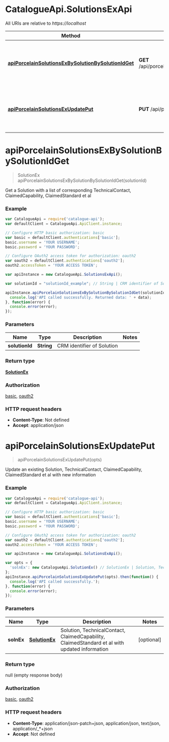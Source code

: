 # CatalogueApi.SolutionsExApi

All URIs are relative to *https://localhost*

Method | HTTP request | Description
------------- | ------------- | -------------
[**apiPorcelainSolutionsExBySolutionBySolutionIdGet**](SolutionsExApi.md#apiPorcelainSolutionsExBySolutionBySolutionIdGet) | **GET** /api/porcelain/SolutionsEx/BySolution/{solutionId} | Get a Solution with a list of corresponding TechnicalContact, ClaimedCapability, ClaimedStandard et al
[**apiPorcelainSolutionsExUpdatePut**](SolutionsExApi.md#apiPorcelainSolutionsExUpdatePut) | **PUT** /api/porcelain/SolutionsEx/Update | Update an existing Solution, TechnicalContact, ClaimedCapability, ClaimedStandard et al with new information


<a name="apiPorcelainSolutionsExBySolutionBySolutionIdGet"></a>
# **apiPorcelainSolutionsExBySolutionBySolutionIdGet**
> SolutionEx apiPorcelainSolutionsExBySolutionBySolutionIdGet(solutionId)

Get a Solution with a list of corresponding TechnicalContact, ClaimedCapability, ClaimedStandard et al

### Example
```javascript
var CatalogueApi = require('catalogue-api');
var defaultClient = CatalogueApi.ApiClient.instance;

// Configure HTTP basic authorization: basic
var basic = defaultClient.authentications['basic'];
basic.username = 'YOUR USERNAME';
basic.password = 'YOUR PASSWORD';

// Configure OAuth2 access token for authorization: oauth2
var oauth2 = defaultClient.authentications['oauth2'];
oauth2.accessToken = 'YOUR ACCESS TOKEN';

var apiInstance = new CatalogueApi.SolutionsExApi();

var solutionId = "solutionId_example"; // String | CRM identifier of Solution

apiInstance.apiPorcelainSolutionsExBySolutionBySolutionIdGet(solutionId).then(function(data) {
  console.log('API called successfully. Returned data: ' + data);
}, function(error) {
  console.error(error);
});

```

### Parameters

Name | Type | Description  | Notes
------------- | ------------- | ------------- | -------------
 **solutionId** | **String**| CRM identifier of Solution | 

### Return type

[**SolutionEx**](SolutionEx.md)

### Authorization

[basic](../README.md#basic), [oauth2](../README.md#oauth2)

### HTTP request headers

 - **Content-Type**: Not defined
 - **Accept**: application/json

<a name="apiPorcelainSolutionsExUpdatePut"></a>
# **apiPorcelainSolutionsExUpdatePut**
> apiPorcelainSolutionsExUpdatePut(opts)

Update an existing Solution, TechnicalContact, ClaimedCapability, ClaimedStandard et al with new information

### Example
```javascript
var CatalogueApi = require('catalogue-api');
var defaultClient = CatalogueApi.ApiClient.instance;

// Configure HTTP basic authorization: basic
var basic = defaultClient.authentications['basic'];
basic.username = 'YOUR USERNAME';
basic.password = 'YOUR PASSWORD';

// Configure OAuth2 access token for authorization: oauth2
var oauth2 = defaultClient.authentications['oauth2'];
oauth2.accessToken = 'YOUR ACCESS TOKEN';

var apiInstance = new CatalogueApi.SolutionsExApi();

var opts = { 
  'solnEx': new CatalogueApi.SolutionEx() // SolutionEx | Solution, TechnicalContact, ClaimedCapability, ClaimedStandard et al with updated information
};
apiInstance.apiPorcelainSolutionsExUpdatePut(opts).then(function() {
  console.log('API called successfully.');
}, function(error) {
  console.error(error);
});

```

### Parameters

Name | Type | Description  | Notes
------------- | ------------- | ------------- | -------------
 **solnEx** | [**SolutionEx**](SolutionEx.md)| Solution, TechnicalContact, ClaimedCapability, ClaimedStandard et al with updated information | [optional] 

### Return type

null (empty response body)

### Authorization

[basic](../README.md#basic), [oauth2](../README.md#oauth2)

### HTTP request headers

 - **Content-Type**: application/json-patch+json, application/json, text/json, application/_*+json
 - **Accept**: Not defined

